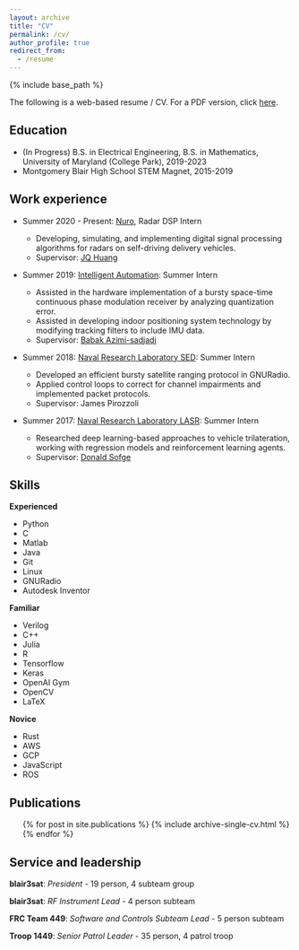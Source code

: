 ```yaml
---
layout: archive
title: "CV"
permalink: /cv/
author_profile: true
redirect_from:
  - /resume
---
```


{% include base_path %}

The following is a web-based resume / CV. For a PDF version, click [here](https://rytse.github.io/files/RyanTseResume.pdf).

## Education
* (In Progress) B.S. in Electrical Engineering, B.S. in Mathematics, University of Maryland (College Park), 2019-2023
* Montgomery Blair High School STEM Magnet, 2015-2019

## Work experience
* Summer 2020 - Present: [Nuro](nuro.ai), Radar DSP Intern
  * Developing, simulating, and implementing digital signal processing algorithms for radars on self-driving delivery vehicles.
  * Supervisor: [JQ Huang](https://www.linkedin.com/in/jingqing/)

* Summer 2019: [Intelligent Automation](https://www.i-a-i.com/): Summer Intern
  * Assisted in the hardware implementation of a bursty space-time continuous phase modulation receiver by analyzing quantization error.
  * Assisted in developing indoor positioning system technology by modifying tracking filters to include IMU data. 
  * Supervisor: [Babak Azimi-sadjadi](https://www.linkedin.com/in/babak-azimi-sadjadi-3820513/)
  
* Summer 2018: [Naval Research Laboratory SED](https://www.nrl.navy.mil/sed/branches/8240): Summer Intern
  * Developed an efficient bursty satellite ranging protocol in GNURadio.
  * Applied control loops to correct for channel impairments and implemented packet protocols.
  * Supervisor: James Pirozzoli

* Summer 2017: [Naval Research Laboratory LASR](https://www.nrl.navy.mil/lasr): Summer Intern
  * Researched deep learning-based approaches to vehicle trilateration, working with regression models and reinforcement learning agents.
  * Supervisor: [Donald Sofge](https://faculty.eng.umd.edu/clark/download/104)
  
## Skills

**Experienced**
 * Python
 * C
 * Matlab
 * Java
 * Git
 * Linux
 * GNURadio
 * Autodesk Inventor

**Familiar**
 * Verilog
 * C++
 * Julia
 * R
 * Tensorflow
 * Keras
 * OpenAI Gym
 * OpenCV
 * LaTeX

**Novice**
 * Rust
 * AWS
 * GCP
 * JavaScript
 * ROS


## Publications
  <ul>{% for post in site.publications %}
    {% include archive-single-cv.html %}
  {% endfor %}</ul>
  
## Service and leadership

**blair3sat**: *President* - 19 person, 4 subteam group

**blair3sat**: *RF Instrument Lead* - 4 person subteam

**FRC Team 449**: *Software and Controls Subteam Lead* - 5 person subteam

**Troop 1449**: *Senior Patrol Leader* - 35 person, 4 patrol troop
